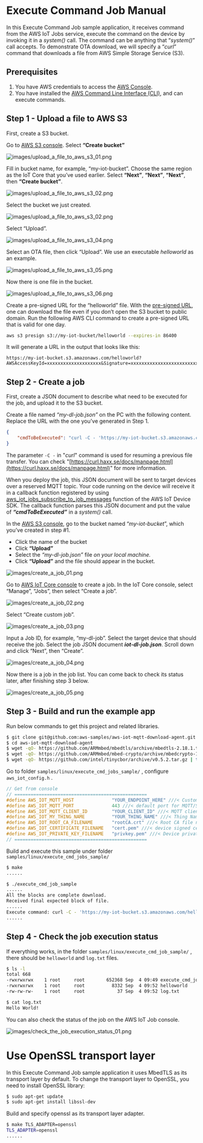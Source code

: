 # Execute Command Job Manual

In this Execute Command Job sample application, it receives command from the AWS IoT Jobs service, execute the command on the device by invoking it in a *system()* call. The command can be anything that “*system()*” call accepts. To demonstrate OTA download, we will specify a “*curl*” command that downloads a file from AWS Simple Storage Service (S3).

## Prerequisites

1. You have AWS credentials to access the [AWS Console](https://console.aws.amazon.com/).
2. You have installed the [AWS Command Line Interface (CLI)](https://aws.amazon.com/cli/), and can execute commands.

## Step 1 - Upload a file to AWS S3

First, create a S3 bucket.

Go to [AWS S3 console](https://console.aws.amazon.com/s3). Select **“Create bucket”**

![images/upload_a_file_to_aws_s3_01.png](images/upload_a_file_to_aws_s3_01.png)

Fill in bucket name, for example, “my-iot-bucket”. Choose the same region as the IoT Core that you’ve used earlier. Select **“Next”**, **“Next”**, **“Next”**, then **“Create bucket”**.

![images/upload_a_file_to_aws_s3_02.png](images/upload_a_file_to_aws_s3_02.png)

Select the bucket we just created.

![images/upload_a_file_to_aws_s3_02.png](images/upload_a_file_to_aws_s3_03.png)

Select “Upload”.

![images/upload_a_file_to_aws_s3_04.png](images/upload_a_file_to_aws_s3_04.png)

Select an OTA file, then click “Upload”.  We use an executable *helloworld* as an example.

![images/upload_a_file_to_aws_s3_05.png](images/upload_a_file_to_aws_s3_05.png)

Now there is one file in the bucket.

![images/upload_a_file_to_aws_s3_06.png](images/upload_a_file_to_aws_s3_06.png)

Create a pre-signed URL for the “helloworld” file. With the [pre-signed URL](https://docs.aws.amazon.com/sdk-for-go/v1/developer-guide/s3-example-presigned-urls.html), one can download the file even if you don’t open the S3 bucket to public domain. Run the following AWS CLI command to create a pre-signed URL that is valid for one day.

```bash
aws s3 presign s3://my-iot-bucket/helloworld --expires-in 86400
```

It will generate a URL in the output that looks like this:

```
https://my-iot-bucket.s3.amazonaws.com/helloworld?AWSAccessKeyId=xxxxxxxxxxxxxxxxxxxx&Signature=xxxxxxxxxxxxxxxxxxxxxxxxxxxx&Expires=1599706420
```

## Step 2 - Create a job

First, create a JSON document to describe what need to be executed for the job, and upload it to the S3 bucket.

Create a file named *“my-dl-job.json”* on the PC with the following content. Replace the URL with the one you’ve generated in Step 1.

```json
{
    "cmdToBeExecuted": "curl -C - 'https://my-iot-bucket.s3.amazonaws.com/helloworld?AWSAccessKeyId=xxxxxxxxxxxxxxxxxxxx&Signature=xxxxxxxxxxxxxxxxxxxxxxxxxxxx&Expires=1599706420' --output helloworld && chmod 777 helloworld && ./helloworld > log.txt"
}
```

The parameter `-C -` in "*curl*" command is used for resuming a previous file transfer.  You can check "[https://curl.haxx.se/docs/manpage.html](https://curl.haxx.se/docs/manpage.html)" for more information.

When you deploy the job, this JSON document will be sent to target devices over a reserved MQTT topic. Your code running on the device will receive it in a callback function registered by using [aws_iot_jobs_subscribe_to_job_messages](https://github.com/aws-samples/aws-iot-mqtt-download-agent/blob/master/include/aws_iot_jobs_interface.h) function of the AWS IoT Device SDK. The callback function parses this JSON document and put the value of ***“cmdToBeExecuted”*** in a *system()* call.

In the [AWS S3 console](https://console.aws.amazon.com/s3), go to the bucket named “*my-iot-bucket*”, which you’ve created in step #1.

- Click the name of the bucket
- Click **“Upload”**
- Select the *“my-dl-job.json”* file *on your local machine.*
- Click **“Upload”** and the file should appear in the bucket.

![images/create_a_job_01.png](images/create_a_job_01.png)

Go to [AWS IoT Core console](http://console.aws.amazon.com/iot) to create a job. In the IoT Core console, select “Manage”, “Jobs”, then select “Create a job”.

![images/create_a_job_02.png](images/create_a_job_02.png)

Select “Create custom job”.

![images/create_a_job_03.png](images/create_a_job_03.png)

Input a Job ID, for example, “my-dl-job”. Select the target device that should receive the job. Select the job JSON document ***iot-dl-job.json***. Scroll down and click “Next”, then “Create”.

![images/create_a_job_04.png](images/create_a_job_04.png)

Now there is a job in the job list. You can come back to check its status later, after finishing step 3 below.

![images/create_a_job_05.png](images/create_a_job_05.png)

## Step 3 - Build and run the example app
Run below commands to get this project and related libraries.

```bash
$ git clone git@github.com:aws-samples/aws-iot-mqtt-download-agent.git
$ cd aws-iot-mqtt-download-agent
$ wget -qO- https://github.com/ARMmbed/mbedtls/archive/mbedtls-2.18.1.tar.gz | tar xvz -C external_libs/mbedTLS --strip-components=1
$ wget -qO- https://github.com/ARMmbed/mbed-crypto/archive/mbedcrypto-1.1.1.tar.gz | tar xvz -C external_libs/mbedTLS/crypto --strip-components=1
$ wget -qO- https://github.com/intel/tinycbor/archive/v0.5.2.tar.gz | tar xvz -C external_libs/tinycbor --strip-components=1
```

Go to folder `samples/linux/execute_cmd_jobs_sample/` , configure `aws_iot_config.h` .
```c
// Get from console
// =================================================
#define AWS_IOT_MQTT_HOST              "YOUR_ENDPOINT_HERE" ///< Customer specific MQTT HOST. The same will be used for Thing Shadow
#define AWS_IOT_MQTT_PORT              443 ///< default port for MQTT/S
#define AWS_IOT_MQTT_CLIENT_ID         "YOUR_CLIENT_ID" ///< MQTT client ID should be unique for every device
#define AWS_IOT_MY_THING_NAME          "YOUR_THING_NAME" ///< Thing Name of the Shadow this device is associated with
#define AWS_IOT_ROOT_CA_FILENAME       "rootCA.crt" ///< Root CA file name
#define AWS_IOT_CERTIFICATE_FILENAME   "cert.pem" ///< device signed certificate file name
#define AWS_IOT_PRIVATE_KEY_FILENAME   "privkey.pem" ///< Device private key filename
// =================================================
```

Build and execute this sample under folder `samples/linux/execute_cmd_jobs_sample/`
```bash
$ make
......

$ ./execute_cmd_job_sample
......
All the blocks are complete download.
Received final expected block of file.
......
Execute command: curl -C - 'https://my-iot-bucket.s3.amazonaws.com/helloworld?......' --output helloworld && chmod 777 helloworld && ./helloworld > log.txt
......
```

## Step 4 - Check the job execution status

If everything works, in the folder `samples/linux/execute_cmd_job_sample/` , there should be `helloworld` and `log.txt` files.

```bash
$ ls -l
total 668
-rwxrwxrwx    1 root     root        652368 Sep  4 09:49 execute_cmd_job_sample
-rwxrwxrwx    1 root     root          8332 Sep  4 09:52 helloworld
-rw-rw-rw-    1 root     root            37 Sep  4 09:52 log.txt

$ cat log.txt
Hello World!
```

You can also check the status of the job on the AWS IoT Job console.

![images/check_the_job_execution_status_01.png](images/check_the_job_execution_status_01.png)

# Use OpenSSL transport layer

In this Execute Command Job sample application it uses MbedTLS as its transport layer by default.  To change the transport layer to OpenSSL, you need to install OpenSSL library:

```bash
$ sudo apt-get update
$ sudo apt-get install libssl-dev
```

Build and specify openssl as its transport layer adapter.

```bash
$ make TLS_ADAPTER=openssl
TLS_ADAPTER=openssl
......
```


